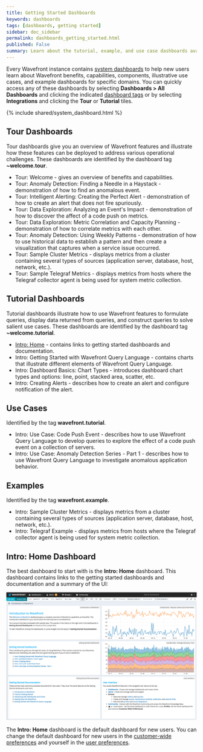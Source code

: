 ```yaml
---
title: Getting Started Dashboards
keywords: dashboards
tags: [dashboards, getting started]
sidebar: doc_sidebar
permalink: dashboards_getting_started.html
published: False
summary: Learn about the tutorial, example, and use case dashboards available in your Wavefront instance.
---
```

<!--Moved this content to Docs & Dashboards Overview - changed all links-->
Every Wavefront instance contains [system dashboards](dashboards.html#dashboard-types) to help new users learn about Wavefront benefits, capabilities, components, illustrative use cases, and example dashboards for specific domains.
You can quickly access any of these dashboards by selecting **Dashboards > All Dashboards** and clicking the indicated [dashboard tags](tags_overview.html) or by selecting **Integrations** and clicking the **Tour** or **Tutorial** tiles.

{% include shared/system_dashboard.html %}

## Tour Dashboards

Tour dashboards give you an overview of Wavefront features and illustrate how these features can be deployed to address various operational challenges. These dashboards are identified by the dashboard tag **~welcome.tour**.

- Tour: Welcome - gives an overview of benefits and capabilities.
- Tour: Anomaly Detection: Finding a Needle in a Haystack - demonstration of how to find an anomalous event.
- Tour: Intelligent Alerting: Creating the Perfect Alert - demonstration of how to create an alert that does not fire spuriously.
- Tour: Data Exploration: Analyzing an Event's Impact - demonstration of how to discover the affect of a code push on metrics.
- Tour: Data Exploration: Metric Correlation and Capacity Planning - demonstration of how to correlate metrics with each other.
- Tour: Anomaly Detection: Using Weekly Patterns - demonstration of how to use historical data to establish a pattern and then create a visualization that captures when a service issue occurred.
- Tour: Sample Cluster Metrics - displays metrics from a cluster containing several types of sources (application server, database, host, network, etc.).
- Tour: Sample Telegraf Metrics - displays metrics from hosts where the Telegraf collector agent is being used for system metric collection.

## Tutorial Dashboards

Tutorial dashboards illustrate how to use Wavefront features to formulate queries, display data returned from queries, and construct queries to solve salient use cases. These dashboards are identified by the dashboard tag **~welcome.tutorial**.

- [Intro: Home](#intro-home-dashboard) - contains links to getting started dashboards and documentation.
- Intro: Getting Started with Wavefront Query Language - contains charts that illustrate different elements of Wavefront Query Language.
- Intro: Dashboard Basics: Chart Types - introduces dashboard chart types and options: line, point, stacked area, scatter, etc.
- Intro: Creating Alerts - describes how to create an alert and configure notification of the alert.

## Use Cases

Identified by the tag **wavefront.tutorial**.

- Intro: Use Case: Code Push Event - describes how to use Wavefront Query Language to develop queries to explore the effect of a code push event on a collection of servers.
- Intro: Use Case: Anomaly Detection Series - Part 1 - describes how to use Wavefront Query Language to investigate anomalous application behavior.

## Examples

Identified by the tag **wavefront.example**.

- Intro: Sample Cluster Metrics - displays metrics from a cluster containing several types of sources (application server, database, host, network, etc.).
- Intro: Telegraf Example - displays metrics from hosts where the Telegraf collector agent is being used for system metric collection.


## Intro: Home Dashboard

The best dashboard to start with is the **Intro: Home** dashboard. This dashboard contains links to the getting started dashboards and documentation and a summary of the UI:

![intro_home.png](images/intro_home.png)

The **Intro: Home** dashboard is the default dashboard for new users. You can change the default dashboard for new users in the [customer-wide preferences](dashboards_managing.html#prefs) and yourself in the [user preferences](users_account_managing.html#configuring-your-preferences).

